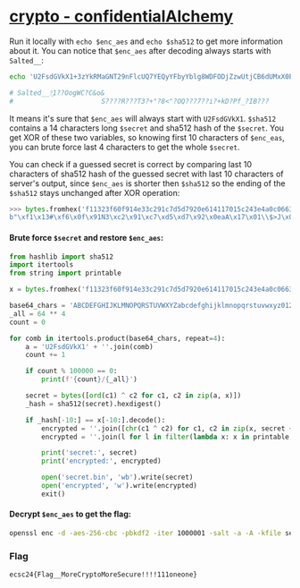 # [crypto - confidentialAlchemy](https://hack.cert.pl/challenge/confiAlchemy)

Run it locally with `echo $enc_aes` and `echo $sha512` to get more information about it. You can notice that `$enc_aes` after decoding always starts with `Salted__`:
```bash
echo 'U2FsdGVkX1+3zYkRMaGNT29nFlcUQ7YEQyYFbyYblg8WDFODjZzwUtjCB6dUMxX0Eisijzg8Is9PUcTI8TfLy2mnDitrRNJQZl+fSUKujOg=' | base64 -d

# Salted__?͉1??OogWC?C&o&
#                      S????R???T3?+"?8<"?OQ???7??i?+kD?Pf_?IB???
```
It means it's sure that `$enc_aes` will always start with `U2FsdGVkX1`. `$sha512` contains a 14 characters long `$secret` and sha512 hash of the `$secret`. You get XOR of these two variables, so knowing first 10 characters of `$enc_eas`, you can brute force last 4 characters to get the whole `$secret`. 

You can check if a guessed secret is correct by comparing last 10 characters of sha512 hash of the guessed secret with last 10 characters of server's output, since `$enc_aes` is shorter then `$sha512` so the ending of the `$sha512` stays unchanged after XOR operation:
```py
>>> bytes.fromhex('f11323f60f914e33c291c7d5d7920e614117015c243e4a0c06633257510d0928674b4749794170684061676f03337f070a504f79287c631917725b6b056367404c334d534e625957574773360e7f50014a057e67034f72015117002a6a4e7b6175692735677b054f7c14685e32643063343637393035313966633036393666336236343363663365633930363136')
b"\xf1\x13#\xf6\x0f\x91N3\xc2\x91\xc7\xd5\xd7\x92\x0eaA\x17\x01\\$>J\x0c\x06c2WQ\r\t(gKGIyAph@ago\x033\x7f\x07\nPOy(|c\x19\x17r[k\x05cg@L3MSNbYWWGs6\x0e\x7fP\x01J\x05~g\x03Or\x01Q\x17\x00*jN{aui'5g{\x05O|\x14h^2d0c46790519fc0696f3b643cf3ec90616"
```

#### Brute force `$secret` and restore `$enc_aes`:
```py
from hashlib import sha512
import itertools
from string import printable

x = bytes.fromhex('f11323f60f914e33c291c7d5d7920e614117015c243e4a0c06633257510d0928674b4749794170684061676f03337f070a504f79287c631917725b6b056367404c334d534e625957574773360e7f50014a057e67034f72015117002a6a4e7b6175692735677b054f7c14685e32643063343637393035313966633036393666336236343363663365633930363136')

base64_chars = 'ABCDEFGHIJKLMNOPQRSTUVWXYZabcdefghijklmnopqrstuvwxyz0123456789+/'
_all = 64 ** 4
count = 0

for comb in itertools.product(base64_chars, repeat=4):
    a = 'U2FsdGVkX1' + ''.join(comb)
    count += 1

    if count % 100000 == 0:
        print(f'{count}/{_all}')

    secret = bytes([ord(c1) ^ c2 for c1, c2 in zip(a, x)])
    _hash = sha512(secret).hexdigest()

    if _hash[-10:] == x[-10:].decode():
        encrypted = ''.join([chr(c1 ^ c2) for c1, c2 in zip(x, secret + _hash.encode())])
        encrypted = ''.join(l for l in filter(lambda x: x in printable, encrypted))

        print('secret:', secret)
        print('encrypted:', encrypted)

        open('secret.bin', 'wb').write(secret)
        open('encrypted', 'w').write(encrypted)
        exit()
```

#### Decrypt `$enc_aes` to get the flag:
```bash
openssl enc -d -aes-256-cbc -pbkdf2 -iter 1000001 -salt -a -A -kfile secret.bin -in encrypted -out decrypted && cat decrypted
```

### Flag
```
ecsc24{Flag__MoreCryptoMoreSecure!!!!111oneone}
```